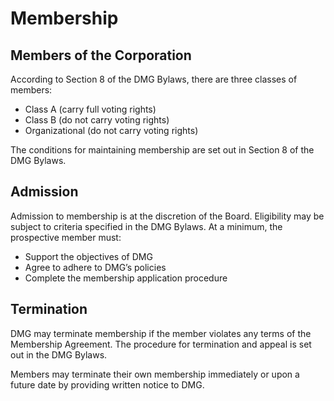 # Membership

## Members of the Corporation

According to Section 8 of the DMG Bylaws, there are three classes of members:

* Class A (carry full voting rights)
* Class B (do not carry voting rights)
* Organizational (do not carry voting rights)

The conditions for maintaining membership are set out in Section 8 of the DMG Bylaws.

## Admission

Admission to membership is at the discretion of the Board.
Eligibility may be subject to criteria specified in the DMG Bylaws. At a minimum, the prospective member must:

* Support the objectives of DMG
* Agree to adhere to DMG’s policies
* Complete the membership application procedure

## Termination

DMG may terminate membership if the member violates any terms of the Membership Agreement. The procedure for termination and appeal is set out in the DMG Bylaws.

Members may terminate their own membership immediately or upon a future date by providing written notice to DMG.